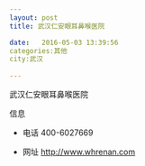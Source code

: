 ```yaml
--- 
layout: post 
title: 武汉仁安眼耳鼻喉医院

date:   2016-05-03 13:39:56 
categories:其他  
city:武汉
  
--- 
```

   
武汉仁安眼耳鼻喉医院

信息
 - 电话 400-6027669

 - 网址 http://www.whrenan.com


